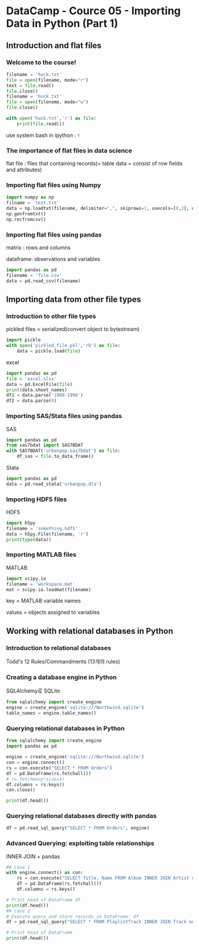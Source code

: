 # DataCamp - Cource 05 - Importing Data in Python (Part 1)

## Introduction and flat files

### Welcome to the course!

```python
filename = 'huck.txt'
file = open(filename, mode="r")
text = file.read()
file.close()
filename = 'huck.txt'
file = open(filename, mode="w")
file.close()
```

```python
with open('huck.txt','r') as file:
    print(file.read())
```
use system bash in ipython : `!`

### The importance of flat files in data science

flat file : files that containing records(= table data = consist of row fields and attributes)

### Importing flat files using Numpy

```python
import numpy as np
filname = 'test.txt'
data = np.loadtxt(filename, delimiter=",", skiprows=1, usecols=[0,2], dtype=str)
np.genfromtxt()
np.recfromcsv()
```

### Importing flat files using pandas

matrix : rows and columns

dataframe: observations and variables

```python
import pandas as pd
filename = 'file.csv'
data = pd.read_csv(filename)
```



## Importing data from other file types

### Introduction to other file types

pickled files = serialized(convert object to bytestream)

```python
import pickle
with open('pickled_file.pkl','rb') as file:
    data = pickle.load(file)
```

excel

```python
import pandas as pd
file = 'excel.xlsx'
data = pd.ExcelFile(file)
print(data.sheet_names)
df1 = data.parse('1960-1996')
df2 = data.parse(0)
```

### Importing SAS/Stata files using pandas

SAS

```python
import pandas as pd
from sas7bdat import SAS7BDAT
with SAS7BDAT('urbanpop.sas7bdat') as file:
    df_sas = file.to_data_frame()
```

Stata

```python
import pandas as pd
data = pd.read_stata('urbanpop.dta')
```

### Importing HDF5 files

HDF5

```python
import h5py
filename = 'something.hdf5'
data = h5py.File(filename, 'r')
print(type(data))
```

### Importing MATLAB files

MATLAB

```python
import scipy.io
filename = 'workspace.mat'
mat = scipy.io.loadmat(filename)
```

key = MATLAB variable names

values = objects assigned to variables



## Working with relational databases in Python

### Introduction to relational databases

Todd's 12 Rules/Commandments (13개의 rules)

### Creating a database engine in Python

SQLAlchemy로 SQLite

```python
from sqlalchemy import create_engine
engine = create_engine('sqlite:///Northwind.sqlite')
table_names = engine.table_names()
```

### Querying relational databases in Python

```python
from sqlalchemy import create_engine
import pandas as pd

engine = create_engine('sqlite:///Northwind.sqlite')
con = engine.connect()
rs = con.execute("SELECT * FROM Orders")
df = pd.DataFrame(rs.fetchall())
# rs.fetchmany(size=5)
df.columns = rs.keys()
con.close()

print(df.head())
```

### Querying relational databases directly with pandas

```python
df = pd.read_sql_query("SELECT * FROM Orders", engine)
```

### Advanced Querying: exploiting table relationships

INNER JOIN + pandas

```python
## case 1
with engine.connect() as con:
    rs = con.execute("SELECT Title, Name FROM Album INNER JOIN Artist on Album.ArtistID = Artist.ArtistID")
    df = pd.DataFrame(rs.fetchall())
    df.columns = rs.keys()

# Print head of DataFrame df
print(df.head())
## case 2
# Execute query and store records in DataFrame: df
df = pd.read_sql_query("SELECT * FROM PlaylistTrack INNER JOIN Track on PlaylistTrack.TrackId = Track.TrackId WHERE Milliseconds < 250000",engine)

# Print head of DataFrame
print(df.head())
```